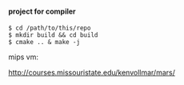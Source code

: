 #### project for compiler

```shell
$ cd /path/to/this/repo
$ mkdir build && cd build
$ cmake .. & make -j
```

mips vm: 

http://courses.missouristate.edu/kenvollmar/mars/


